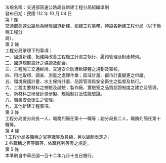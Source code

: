法規名稱：交通部高速公路局各新建工程分局組織準則  
發布日期：民國 112 年 10 月 04 日  
第 1 條  
交通部高速公路局為辦理國道新建、拓建工程業務，特設各新建工程分局（以下簡稱工程分  
局）。  
第 2 條  
工程分局掌理下列事項：  
一、國道新建、拓建與改善工程施工計畫之執行、履約管理及財產轉列。  
二、國道規劃設計之協調及配合。  
三、工程施工交通維持、交通安全防護軟硬體之規劃及審核。  
四、用地取得、調查、測量之處理作業；區域計畫、都市計畫變更之申請。  
五、環境保護計畫、水土保持計畫、品質管理與安全衛生之監督及執行。  
六、工程主要材料之檢驗及試驗；製作廠、實驗室之品質認證制度之建立及管理。  
七、新材料之研發計畫研擬、規範制訂及性能驗證。  
八、職業安全衛生之管理。  
九、其他新建工程事項。  
第 3 條  
工程分局置分局長一人，職務列簡任第十一職等；副分局長二人，職務列簡任第十職等。  
第 4 條  
1 工程分局各職稱之官等職等及員額，另以編制表定之。  
2 各職稱之官等職等，依職務列等表之規定。  
第 5 條  
本準則自中華民國一百十二年九月十五日施行。  


